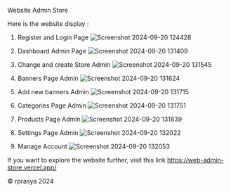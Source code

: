 Website Admin Store

Here is the website display :

1. Register and Login Page
![Screenshot 2024-09-20 124428](https://github.com/user-attachments/assets/0388b5b4-11fc-4d92-b4d4-e4a0416899c6)

2. Dashboard Admin Page
![Screenshot 2024-09-20 131409](https://github.com/user-attachments/assets/cb11a5c8-068d-4b72-9ebb-a60b865dc772)

3. Change and create Store Admin
![Screenshot 2024-09-20 131545](https://github.com/user-attachments/assets/4d840087-dbc9-4a51-ae8c-8fb982a7c8c4)

4. Banners Page Admin
![Screenshot 2024-09-20 131624](https://github.com/user-attachments/assets/85beecb7-72c5-4f80-8548-5ff1d812fe9a)

5. Add new banners Admin
![Screenshot 2024-09-20 131715](https://github.com/user-attachments/assets/8e752322-30d3-4964-bc01-fa4ec1e804aa)

6. Categories Page Admin
![Screenshot 2024-09-20 131751](https://github.com/user-attachments/assets/d6288bd1-1c84-455d-9d28-d90317dad514)

7. Products Page Admin
![Screenshot 2024-09-20 131839](https://github.com/user-attachments/assets/70feb814-2140-436a-8337-06cbbb3b39b4)

8. Settings Page Admin
![Screenshot 2024-09-20 132022](https://github.com/user-attachments/assets/a073b11d-aad1-440e-a21e-bf84b1ffb523)

9. Manage Account
![Screenshot 2024-09-20 132053](https://github.com/user-attachments/assets/a85287a5-5ba2-4b9e-9b48-324993d48b31)

If you want to explore the website further, visit this link https://web-admin-store.vercel.app/

©️ rprasya 2024
